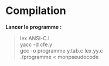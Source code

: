 # Compilation
**Lancer le programme :**
> lex ANSI-C.l  
> yacc -d cfe.y  
> gcc -o programme y.tab.c lex.yy.c  
> ./programme < monpseudocode  
